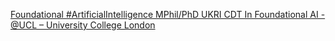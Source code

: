 [Foundational #ArtificialIntelligence MPhil/PhD   UKRI CDT In Foundational AI - @UCL – University College London ](https://qi.tc/qi/52936)